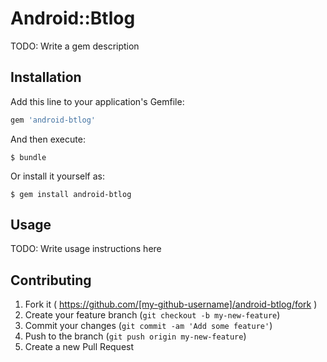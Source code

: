 # Android::Btlog

TODO: Write a gem description

## Installation

Add this line to your application's Gemfile:

```ruby
gem 'android-btlog'
```

And then execute:

    $ bundle

Or install it yourself as:

    $ gem install android-btlog

## Usage

TODO: Write usage instructions here

## Contributing

1. Fork it ( https://github.com/[my-github-username]/android-btlog/fork )
2. Create your feature branch (`git checkout -b my-new-feature`)
3. Commit your changes (`git commit -am 'Add some feature'`)
4. Push to the branch (`git push origin my-new-feature`)
5. Create a new Pull Request
